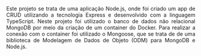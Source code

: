 <p align="justify"> Este projeto se trata de uma aplicação Node.js, onde foi criado um app de CRUD utilizando a tecnologia Express e desenvolvido com a linguagem TypeScript.
Neste projeto foi utilizado o banco de dados não relacional MongoDB por meio da criação de um container do Docker. Para realizar a conexão com o container
foi utilizado o Mongoose, que se trata de de uma biblioteca de Modelagem de Dados de Objeto (ODM) para MongoDB e Node.js. </p>

